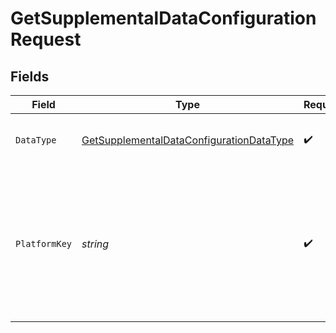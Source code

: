 # GetSupplementalDataConfigurationRequest


## Fields

| Field                                                                                                                                                                                                                                                                                                                                       | Type                                                                                                                                                                                                                                                                                                                                        | Required                                                                                                                                                                                                                                                                                                                                    | Description                                                                                                                                                                                                                                                                                                                                 | Example                                                                                                                                                                                                                                                                                                                                     |
| ------------------------------------------------------------------------------------------------------------------------------------------------------------------------------------------------------------------------------------------------------------------------------------------------------------------------------------------- | ------------------------------------------------------------------------------------------------------------------------------------------------------------------------------------------------------------------------------------------------------------------------------------------------------------------------------------------- | ------------------------------------------------------------------------------------------------------------------------------------------------------------------------------------------------------------------------------------------------------------------------------------------------------------------------------------------- | ------------------------------------------------------------------------------------------------------------------------------------------------------------------------------------------------------------------------------------------------------------------------------------------------------------------------------------------- | ------------------------------------------------------------------------------------------------------------------------------------------------------------------------------------------------------------------------------------------------------------------------------------------------------------------------------------------- |
| `DataType`                                                                                                                                                                                                                                                                                                                                  | [GetSupplementalDataConfigurationDataType](../../models/operations/GetSupplementalDataConfigurationDataType.md)                                                                                                                                                                                                                             | :heavy_check_mark:                                                                                                                                                                                                                                                                                                                          | Supported supplemental data data type.                                                                                                                                                                                                                                                                                                      | invoices                                                                                                                                                                                                                                                                                                                                    |
| `PlatformKey`                                                                                                                                                                                                                                                                                                                               | *string*                                                                                                                                                                                                                                                                                                                                    | :heavy_check_mark:                                                                                                                                                                                                                                                                                                                          | A unique 4-letter key to represent a platform in each integration. View [accounting](https://docs.codat.io/integrations/accounting/overview#platform-keys), [banking](https://docs.codat.io/integrations/banking/overview#platform-keys), and [commerce](https://docs.codat.io/integrations/commerce/overview#platform-keys) platform keys. | gbol                                                                                                                                                                                                                                                                                                                                        |
